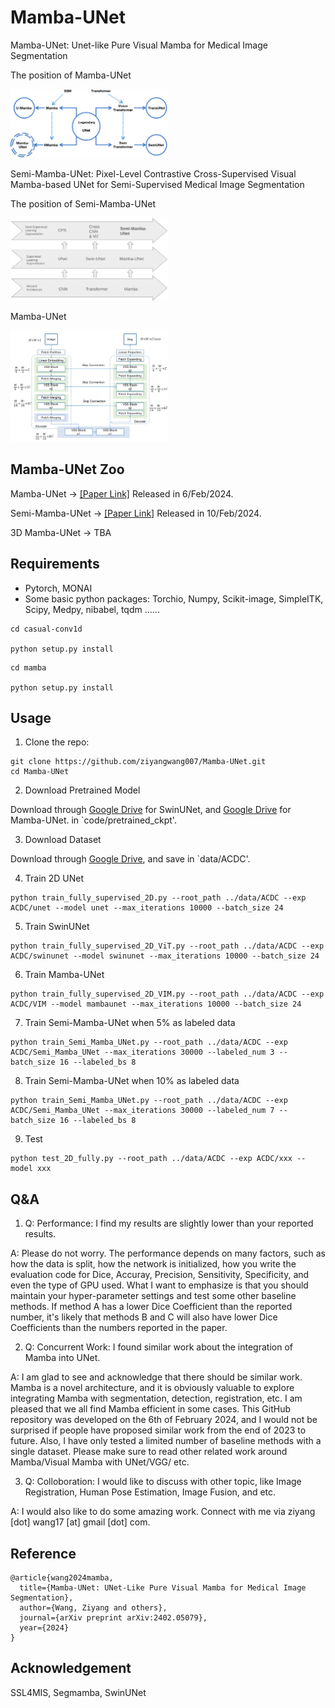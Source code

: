 # Mamba-UNet

Mamba-UNet: Unet-like Pure Visual Mamba for Medical Image Segmentation

The position of Mamba-UNet

<img src="netintro.png" width="50%" height="auto">


Semi-Mamba-UNet: Pixel-Level Contrastive Cross-Supervised Visual Mamba-based UNet for Semi-Supervised Medical Image Segmentation

The position of Semi-Mamba-UNet

<img src="sslintro.png" width="50%" height="auto">


Mamba-UNet

<img src="framework.png" width="50%" height="auto">


## Mamba-UNet Zoo

Mamba-UNet -> [[Paper Link]](https://github.com/ziyangwang007/Mamba-UNet/blob/main/MambaUNet.pdf) Released in 6/Feb/2024.

Semi-Mamba-UNet -> [[Paper Link]](https://github.com/ziyangwang007/Mamba-UNet/blob/main/SemiMambaUNet.pdf) Released in 10/Feb/2024.

3D Mamba-UNet -> TBA


## Requirements
* Pytorch, MONAI 
* Some basic python packages: Torchio, Numpy, Scikit-image, SimpleITK, Scipy, Medpy, nibabel, tqdm ......

```
cd casual-conv1d

python setup.py install
```

```
cd mamba

python setup.py install
```


## Usage

1. Clone the repo:
```
git clone https://github.com/ziyangwang007/Mamba-UNet.git 
cd Mamba-UNet
```

2. Download Pretrained Model

Download through [Google Drive](https://drive.google.com/file/d/14RzbbBDjbKbgr0ordKlWbb69EFkHuplr/view?usp=sharing) for SwinUNet, and [Google Drive](https://drive.google.com/file/d/1uUPsr7XeqayCxlspqBHbg5zIWx0JYtSX/view?usp=sharing) for Mamba-UNet. in `code/pretrained_ckpt'.

3. Download Dataset

Download through [Google Drive](https://drive.google.com/file/d/1F3JzBSIURtFJkfcExBcT6Hu7Ar5_f8uv/view?usp=sharing), and save in `data/ACDC'.

4. Train 2D UNet
```
python train_fully_supervised_2D.py --root_path ../data/ACDC --exp ACDC/unet --model unet --max_iterations 10000 --batch_size 24
```

5. Train SwinUNet
```
python train_fully_supervised_2D_ViT.py --root_path ../data/ACDC --exp ACDC/swinunet --model swinunet --max_iterations 10000 --batch_size 24
```

6. Train Mamba-UNet
```
python train_fully_supervised_2D_VIM.py --root_path ../data/ACDC --exp ACDC/VIM --model mambaunet --max_iterations 10000 --batch_size 24 
```

7. Train Semi-Mamba-UNet when 5% as labeled data
```
python train_Semi_Mamba_UNet.py --root_path ../data/ACDC --exp ACDC/Semi_Mamba_UNet --max_iterations 30000 --labeled_num 3 --batch_size 16 --labeled_bs 8
```

8. Train Semi-Mamba-UNet when 10% as labeled data
```
python train_Semi_Mamba_UNet.py --root_path ../data/ACDC --exp ACDC/Semi_Mamba_UNet --max_iterations 30000 --labeled_num 7 --batch_size 16 --labeled_bs 8
```

9. Test
```
python test_2D_fully.py --root_path ../data/ACDC --exp ACDC/xxx --model xxx
```

## Q&A

1. Q: Performance: I find my results are slightly lower than your reported results.

A: Please do not worry. The performance depends on many factors, such as how the data is split, how the network is initialized, how you write the evaluation code for Dice, Accuray, Precision, Sensitivity, Specificity, and even the type of GPU used. What I want to emphasize is that you should maintain your hyper-parameter settings and test some other baseline methods. If method A has a lower Dice Coefficient than the reported number, it's likely that methods B and C will also have lower Dice Coefficients than the numbers reported in the paper.

2. Q: Concurrent Work: I found similar work about the integration of Mamba into UNet.

A: I am glad to see and acknowledge that there should be similar work. Mamba is a novel architecture, and it is obviously valuable to explore integrating Mamba with segmentation, detection, registration, etc. I am pleased that we all find Mamba efficient in some cases. This GitHub repository was developed on the 6th of February 2024, and I would not be surprised if people have proposed similar work from the end of 2023 to future. Also, I have only tested a limited number of baseline methods with a single dataset. Please make sure to read other related work around Mamba/Visual Mamba with UNet/VGG/ etc.

3. Q: Colloboration: I would like to discuss with other topic, like Image Registration, Human Pose Estimation, Image Fusion, and etc.

A: I would also like to do some amazing work. Connect with me via ziyang [dot] wang17 [at] gmail [dot] com.

## Reference
```
@article{wang2024mamba,
  title={Mamba-UNet: UNet-Like Pure Visual Mamba for Medical Image Segmentation},
  author={Wang, Ziyang and others},
  journal={arXiv preprint arXiv:2402.05079},
  year={2024}
}

```


## Acknowledgement
SSL4MIS, Segmamba, SwinUNet